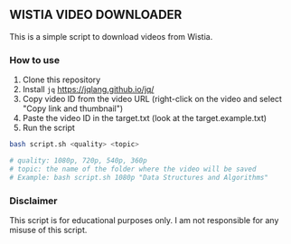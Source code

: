 ## WISTIA VIDEO DOWNLOADER

This is a simple script to download videos from Wistia.

### How to use

1. Clone this repository
2. Install `jq` https://jqlang.github.io/jq/
3. Copy video ID from the video URL (right-click on the video and select "Copy link and thumbnail")
4. Paste the video ID in the target.txt (look at the target.example.txt)
5. Run the script

```bash
bash script.sh <quality> <topic>

# quality: 1080p, 720p, 540p, 360p
# topic: the name of the folder where the video will be saved
# Example: bash script.sh 1080p "Data Structures and Algorithms"
```

### Disclaimer

This script is for educational purposes only. I am not responsible for any misuse of this script.
